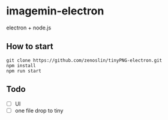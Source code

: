 # imagemin-electron

electron + node.js

## How to start

``` -shell
git clone https://github.com/zenoslin/tinyPNG-electron.git
npm install
npm run start
```

## Todo

- [ ] UI
- [ ] one file drop to tiny